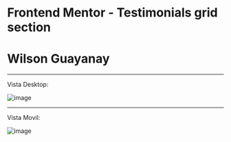 # Frontend Mentor - Testimonials grid section
# Wilson Guayanay
---
Vista Desktop:

![image](https://user-images.githubusercontent.com/117754219/218576274-256084ed-29ce-48c6-8911-007ec074dc96.png)

---

Vista Movil:

![image](https://user-images.githubusercontent.com/117754219/218576405-5bd32056-b519-436c-986a-10f2601aa023.png)
